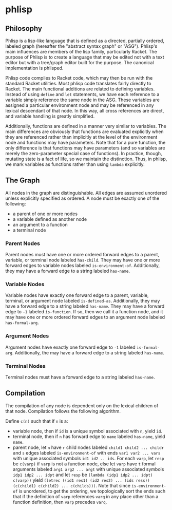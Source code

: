 phlisp
======

Philosophy
----------

Phlisp is a lisp-like language that is defined as a directed, partially ordered, labeled graph (hereafter the "abstract syntax graph" or "ASG").  Phlisp's main influences are members of the lisp family, particularly Racket.  The purpose of Phlisp is to create a language that may be edited not with a text editor but with a tree/graph editor built for the purpose.  The canonical implementation is phlisped.

Phlisp code compiles to Racket code, which may then be run with the standard Racket utilities.  Most phlisp code translates fairly directly to Racket.  The main functional additions are related to defining variables.  Instead of using `define` and `let` statements, we have each reference to a variable simply reference the same node in the ASG.  These variables are assigned a particular environment node and may be referenced in any lexical descendant of that node.  In this way, all cross references are direct, and variable handling is greatly simplified.

Additionally, functions are defined in a manner very similar to variables.  The main differences are obviously that functions are evaluated explicitly when they are referenced rather than implicitly at the level of the environment node and functions may have parameters.  Note that for a pure function, the only difference is that functions may have parameters (and so variables are merely the zero-parameter special case of functions).  In practice, though, mutating state is a fact of life, so we maintain the distinction.  Thus, in phlisp, we mark variables as functions rather than using `lambda` explicitly.

The Graph
---------

All nodes in the graph are distinguishable.  All edges are assumed unordered unless explicitly specified as ordered.  A node must be exactly one of the following:

- a parent of one or more nodes
- a variable defined as another node
- an argument to a function
- a terminal node

### Parent Nodes

Parent nodes must have one or more ordered forward edges to a parent, variable, or terminal node labeled `has-child`.  They may have one or more forward edges to variable nodes labeled `is-environment-of`.  Additionally, they may have a forward edge to a string labeled `has-name`.

### Variable Nodes

Variable nodes have exactly one forward edge to a parent, variable, terminal, or argument node labeled `is-defined-as`.  Additionally, they may have a forward edge to a string labeled `has-name`.  They may have a forward edge to `-1` labeled `is-function`.  If so, then we call it a function node, and it may have one or more ordered forward edges to an argument node labeled `has-formal-arg`.

### Argument Nodes

Argument nodes have exactly one forward edge to `-1` labeled `is-formal-arg`.  Additionally, the may have a forward edge to a string labeled `has-name`.

### Terminal Nodes

Terminal nodes must have a forward edge to a string labeled `has-name`.

Compilation
-----------

The compilation of any node is dependent only on the lexical children of that node.  Compilation follows the following algorithm.

Define `c(n)` such that if `n` is a:

- variable node, then if `id` is a unique symbol associated with `n`, yield `id`.
- terminal node, then if `n` has forward edge to `name` labeled `has-name`, yield `name`.
- parent node, let `n` have `r` child nodes labeled `child1 child2 ... childr` and `s` edges labeled `is-environment-of` with ends `var1 var2 ... vars` with unique associated symbols `id1 id2 .. ids`.  For each `varp`, let `resp` be `c(varp)` if `varp` is not a function node, else let `varp` have `t` formal arguments labeled `arg1 arg2 ... argt` with unique associated symbols `idp1 idp2 ... idpt` and let `resp` be `(lambda (idp1 idp2 ... idpt) c(varp))`  yield `(letrec ((id1 res1) (id2 res2) ... (ids ress)) (c(child1) c(child2) ... c(childs)))`.  Note that since `is-environment-of` is unordered, to get the ordering, we topologically sort the ends such that if the definition of `varp` references `varq` in any place other than a function definition, then `varp` precedes `varq`.
